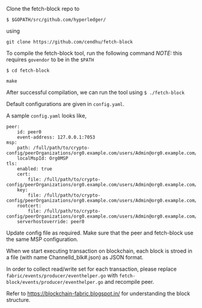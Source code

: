 Clone the fetch-block repo to
```
$ $GOPATH/src/github.com/hyperledger/
```
using
```
git clone https://github.com/cendhu/fetch-block
```

To compile the fetch-block tool, run the following command
_NOTE:_ this requires `govendor` to be in the `$PATH`

```
$ cd fetch-block
```

```
make
```


After successful compilation, we can run the tool using ```$ ./fetch-block``` 

Default configurations are given in `config.yaml`.

A sample `config.yaml` looks like,
```
peer:
    id: peer0
    event-address: 127.0.0.1:7053
msp:
    path: /full/path/to/crypto-config/peerOrganizations/org0.example.com/users/Admin@org0.example.com/msp
    localMspId: Org0MSP
tls:
    enabled: true
    cert:
        file: /full/path/to/crypto-config/peerOrganizations/org0.example.com/users/Admin@org0.example.com/tls/server.crt
    key:
        file: /full/path/to/crypto-config/peerOrganizations/org0.example.com/users/Admin@org0.example.com/tls/server.key
    rootcert:
        file: /full/path/to/crypto-config/peerOrganizations/org0.example.com/users/Admin@org0.example.com/tls/ca.crt
    serverhostoverride: peer0
```

Update config file as required. Make sure that the peer and fetch-block use the same MSP configuration.

When we start executing transaction on blockchain, each block is stroed in a file (with name ChannelId_blk#.json) as JSON format.

In order to collect read/write set for each transaction, please replace `fabric/events/producer/eventhelper.go` with `fetch-block/events/producer/eventhelper.go` and recompile peer.

Refer to https://blockchain-fabric.blogspot.in/ for understanding the block structure.
